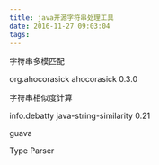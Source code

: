 ```yaml
---
title: java开源字符串处理工具
date: 2016-11-27 09:03:04
tags:
---
```


字符串多模匹配
<!-- https://mvnrepository.com/artifact/org.ahocorasick/ahocorasick -->
<dependency>
    <groupId>org.ahocorasick</groupId>
    <artifactId>ahocorasick</artifactId>
    <version>0.3.0</version>
</dependency>

字符串相似度计算
<!-- https://mvnrepository.com/artifact/info.debatty/java-string-similarity -->
<dependency>
    <groupId>info.debatty</groupId>
    <artifactId>java-string-similarity</artifactId>
    <version>0.21</version>
</dependency>


guava 



Type Parser